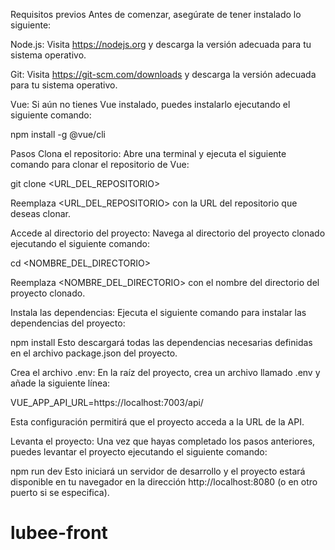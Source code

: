 Requisitos previos
Antes de comenzar, asegúrate de tener instalado lo siguiente:

Node.js: Visita https://nodejs.org y descarga la versión adecuada para tu sistema operativo.

Git: Visita https://git-scm.com/downloads y descarga la versión adecuada para tu sistema operativo.

Vue: Si aún no tienes Vue instalado, puedes instalarlo ejecutando el siguiente comando:

npm install -g @vue/cli

Pasos
Clona el repositorio: Abre una terminal y ejecuta el siguiente comando para clonar el repositorio de Vue:

git clone <URL_DEL_REPOSITORIO>

Reemplaza <URL_DEL_REPOSITORIO> con la URL del repositorio que deseas clonar.

Accede al directorio del proyecto: Navega al directorio del proyecto clonado ejecutando el siguiente comando:

cd <NOMBRE_DEL_DIRECTORIO>

Reemplaza <NOMBRE_DEL_DIRECTORIO> con el nombre del directorio del proyecto clonado.

Instala las dependencias: Ejecuta el siguiente comando para instalar las dependencias del proyecto:

npm install
Esto descargará todas las dependencias necesarias definidas en el archivo package.json del proyecto.

Crea el archivo .env: En la raíz del proyecto, crea un archivo llamado .env y añade la siguiente línea:

VUE_APP_API_URL=https://localhost:7003/api/

Esta configuración permitirá que el proyecto acceda a la URL de la API.

Levanta el proyecto: Una vez que hayas completado los pasos anteriores, puedes levantar el proyecto ejecutando el siguiente comando:

npm run dev
Esto iniciará un servidor de desarrollo y el proyecto estará disponible en tu navegador en la dirección http://localhost:8080 (o en otro puerto si se especifica).
# lubee-front
